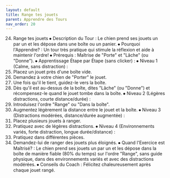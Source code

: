 ```yaml
---
layout: default
title: Range tes jouets
parent: Apprendre des Tours
nav_order: 20
---
```


24. Range tes jouets
⦁ Description du Tour : Le chien prend ses jouets un par un et les dépose dans une boîte ou un panier.
⦁ Pourquoi l'Apprendre? : Un tour très pratique qui stimule la réflexion et aide à maintenir l'ordre!
⦁ Prérequis : Maîtrise de "Porte" et "Lâche" (ou "Donne").
⦁ Apprentissage Étape par Étape (sans clicker) :
⦁ Niveau 1 (Calme, sans distraction) :
1. Placez un jouet près d'une boîte vide.
2. Demandez à votre chien de "Porter" le jouet.
3. Une fois qu'il le tient, guidez-le vers la boîte.
4. Dès qu'il est au-dessus de la boîte, dites "Lâche" (ou "Donne") et récompensez-le quand le jouet tombe dans la boîte.
⦁ Niveau 2 (Légères distractions, courte distance/durée) :
1. Introduisez l'ordre "Range" ou "Dans la boîte".
2. Augmentez légèrement la distance entre le jouet et la boîte.
⦁ Niveau 3 (Distractions modérées, distance/durée augmentée) :
1. Placez plusieurs jouets à ranger.
2. Pratiquez avec de légères distractions.
⦁ Niveau 4 (Environnements variés, forte distraction, longue durée/distance) :
1. Pratiquez dans différentes pièces.
2. Demandez-lui de ranger des jouets plus éloignés.
⦁ Quand l'Exercice est Maîtrisé? : Le chien prend ses jouets un par un et les dépose dans la boîte de manière fiable (80% du temps) sur l'ordre "Range", sans guide physique, dans des environnements variés et avec des distractions modérées.
⦁ Conseils du Coach : Félicitez chaleureusement après chaque jouet rangé. 